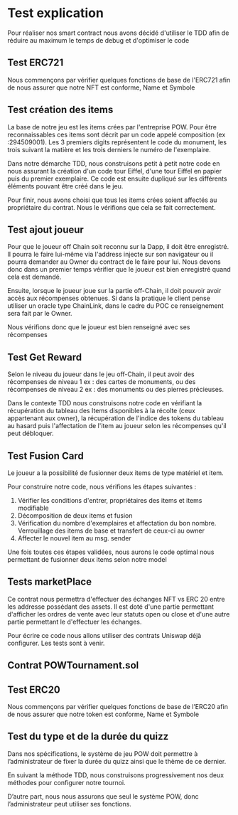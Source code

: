 # Test explication

Pour réaliser nos smart contract nous avons décidé d'utiliser le TDD afin de réduire au maximum le temps de debug et d'optimiser le code

## Test ERC721

Nous commençons par vérifier quelques fonctions de base de l'ERC721 afin de nous assurer que notre NFT est conforme, Name et Symbole

## Test création des items

La base de notre jeu est les items crées par l'entreprise POW. Pour être reconnaissables ces items sont décrit par un code appelé composition (ex :294509001). Les 3 premiers digits représentent le code du monument, les trois suivant la matière et les trois derniers le numéro de l'exemplaire.

Dans notre démarche TDD, nous construisons petit à petit notre code en nous assurant la création d'un code tour Eiffel, d'une tour Eiffel en papier puis du premier exemplaire.
Ce code est ensuite dupliqué sur les différents éléments pouvant être créé dans le jeu.

Pour finir, nous avons choisi que tous les items crées soient affectés au propriétaire du contrat. Nous le vérifions que cela se fait correctement.

## Test ajout joueur

Pour que le joueur off Chain soit reconnu sur la Dapp, il doit être enregistré. Il pourra le faire lui-même via l'address injecte sur son navigateur ou il pourra demander au Owner du contract de le faire pour lui.
Nous devons donc dans un premier temps vérifier que le joueur est bien enregistré quand cela est demandé.

Ensuite, lorsque le joueur joue sur la partie off-Chain, il doit pouvoir avoir accès aux récompenses obtenues. Si dans la pratique le client pense utiliser un oracle type ChainLink, dans le cadre du POC ce renseignement sera fait par le Owner.

Nous vérifions donc que le joueur est bien renseigné avec ses récompenses

## Test Get Reward

Selon le niveau du joueur dans le jeu off-Chain, il peut avoir des récompenses de niveau 1 ex : des cartes de monuments, ou des récompenses de niveau 2 ex : des monuments ou des pierres précieuses.

Dans le contexte TDD nous construisons notre code en vérifiant la récupération du tableau des Items disponibles à la récolte (ceux appartenant aux owner), la récupération de l'indice des tokens du tableau au hasard puis l'affectation de l'item au joueur selon les récompenses qu'il peut débloquer.

## Test Fusion Card

Le joueur a la possibilité de fusionner deux items de type matériel et item.

Pour construire notre code, nous vérifions les étapes suivantes :

1. Vérifier les conditions d'entrer, propriétaires des items et items modifiable
2. Décomposition de deux items et fusion
3. Vérification du nombre d'exemplaires et affectation du bon nombre. Verrouillage des items de base et transfert de ceux-ci au owner
5. Affecter le nouvel item au msg. sender

Une fois toutes ces étapes validées, nous aurons le code optimal nous permettant de fusionner deux items selon notre model

## Tests marketPlace

Ce contrat nous permettra d'effectuer des échanges NFT vs ERC 20 entre les addresse possédant des assets.
Il est doté d'une partie permettant d'afficher les ordres de vente avec leur statuts open ou close et d'une autre partie permettant le d'effectuer les échanges.

Pour écrire ce code nous allons utiliser des contrats Uniswap déjà configurer. Les tests sont à venir.


## Contrat POWTournament.sol

## Test ERC20

Nous commençons par vérifier quelques fonctions de base de l’ERC20 afin de nous assurer que notre token est conforme, Name et Symbole

## Test du type et de la durée du quizz

Dans nos spécifications, le système de jeu POW doit permettre à l’administrateur de fixer la durée du quizz ainsi que le thème de ce dernier.

En suivant la méthode TDD, nous construisons progressivement nos deux méthodes pour configurer notre tournoi.

D’autre part, nous nous assurons que seul le système POW, donc l’administrateur peut utiliser ses fonctions.

